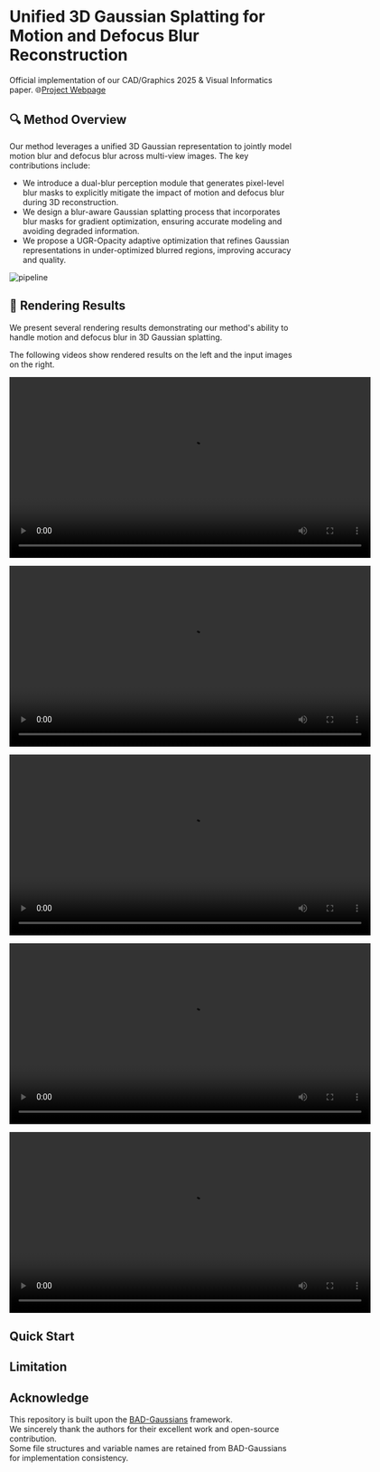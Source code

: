 # Unified 3D Gaussian Splatting for Motion and Defocus Blur Reconstruction

Official implementation of our CAD/Graphics 2025 & Visual Informatics paper.  🌐[Project Webpage](https://sunbeam-217.github.io/Dual-blur-reconstruction/)




## 🔍 Method Overview

Our method leverages a unified 3D Gaussian representation to jointly model motion blur and defocus blur across multi-view images. The key contributions include:

- We introduce a dual-blur perception module that generates pixel-level blur masks to explicitly mitigate the impact of motion and defocus blur during 3D reconstruction.
- We design a blur-aware Gaussian splatting process that incorporates blur masks for gradient optimization, ensuring accurate modeling and avoiding degraded information.
- We propose a UGR-Opacity adaptive optimization that refines Gaussian representations in under-optimized blurred regions, improving accuracy and quality.

![pipeline](https://sunbeam-217.oss-cn-chengdu.aliyuncs.com/img/202506261356962.png)

## 🎥 Rendering Results

We present several rendering results demonstrating our method's ability to handle motion and defocus blur in 3D Gaussian splatting.

The following videos show rendered results on the left and the input images on the right.

<video src="https://github.com/user-attachments/assets/377de659-3e9f-47ed-b9f6-5821fefa944d" controls width="640"></video>

<video src="https://github.com/user-attachments/assets/86f79308-6970-49d7-8d1f-e2954600b49b" controls width="640"></video>

<video src="https://github.com/user-attachments/assets/75e338ee-7c7e-4935-a1e8-60910ea7ee13" controls width="640"></video>

<video src="https://github.com/user-attachments/assets/0158289b-1163-4f98-b1b4-054e9f72fff1" controls width="640"></video>

<video src="https://github.com/user-attachments/assets/c40cb281-be34-410c-abac-1bda991e4bc1" controls width="640"></video>

## Quick Start

## Limitation

## Acknowledge
This repository is built upon the [BAD-Gaussians](https://github.com/...) framework.  
We sincerely thank the authors for their excellent work and open-source contribution.  
Some file structures and variable names are retained from BAD-Gaussians for implementation consistency.
